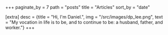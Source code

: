 +++
paginate_by = 7
path = "posts"
title = "Articles"
sort_by = "date"

[extra]
desc = {title = "Hi, I'm Daniel.", img = "/src/images/dp_lee.png", text = "My vocation in life is to be, and to continue to be: a husband, father, and worker."}
+++
